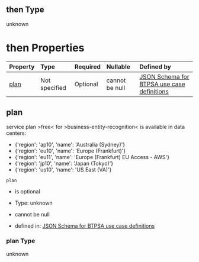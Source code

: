 ## then Type

unknown

# then Properties

| Property      | Type          | Required | Nullable       | Defined by                                                                                                                                                                                                                                      |
| :------------ | :------------ | :------- | :------------- | :---------------------------------------------------------------------------------------------------------------------------------------------------------------------------------------------------------------------------------------------- |
| [plan](#plan) | Not specified | Optional | cannot be null | [JSON Schema for BTPSA use case definitions](btpsa-usecase-properties-services-items-allof-1-then-allof-17-then-allof-0-then-properties-plan.md "undefined#/properties/services/items/allOf/1/then/allOf/17/then/allOf/0/then/properties/plan") |

## plan

service plan >free< for >business-entity-recognition< is available in data centers:

*   {'region': 'ap10', 'name': 'Australia (Sydney)'}
*   {'region': 'eu10', 'name': 'Europe (Frankfurt)'}
*   {'region': 'eu11', 'name': 'Europe (Frankfurt) EU Access - AWS'}
*   {'region': 'jp10', 'name': 'Japan (Tokyo)'}
*   {'region': 'us10', 'name': 'US East (VA)'}

`plan`

*   is optional

*   Type: unknown

*   cannot be null

*   defined in: [JSON Schema for BTPSA use case definitions](btpsa-usecase-properties-services-items-allof-1-then-allof-17-then-allof-0-then-properties-plan.md "undefined#/properties/services/items/allOf/1/then/allOf/17/then/allOf/0/then/properties/plan")

### plan Type

unknown
